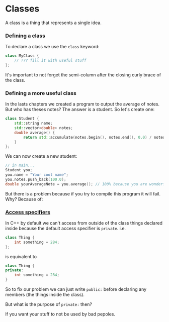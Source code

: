 # Classes
A class is a thing that represents a single idea.
### Defining a class
To declare a class we use the `class` keyword:
```cpp
class MyClass {
    // ??? fill it with useful stuff
};
```
It's important to not forget the semi-column after the closing curly brace of the class.
### Defining a more useful class
In the lasts chapters we created a program to output the average of notes. But who has theses notes?
The answer is a student. So let's create one:
```cpp
class Student {
    std::string name;
    std::vector<double> notes;
    double average() {
        return std::accumulate(notes.begin(), notes.end(), 0.0) / notes.size(); 
    }
};
```
We can now create a new student:
```cpp
// in main...
Student you;
you.name = "Your cool name";
you.notes.push_back(100.0);
double yourAverageNote = you.average(); // 100% because you are wonderful
```
But there is a problem because if you try to compile this program it will fail. Why? Because of:
### [Access specifiers](https://en.wikipedia.org/wiki/Access_modifiers)
In C++ by default we can't access from outside of the class things declared inside because the default access specifier is `private`. i.e.
```cpp
class Thing {
    int something = 284;
};
```
is equivalent to
```cpp
class Thing {
private:
    int something = 284;
}
```
So to fix our problem we can just write `public:` before declaring any members (the things inside the class).

But what is the purpose of `private:` then?

If you want your stuff to not be used by bad pepoles.
